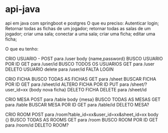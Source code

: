 # api-java
api em java com springboot e postgres
O que eu preciso:
Autenticar login;
Retornar todas as fichas de um jogador;
retornar todas as salas de um jogador;
criar uma sala;
conectar a uma sala;
criar uma ficha;
editar uma ficha;



O que eu tenho:

CRIO USUARIO - POST para /user body {name,password}
BUSCO USUARIO POR ID GET para /user/id
BUSCO TODOS OS USUARIOS GET para /user
DELETO USUARIO delete para /user/id
FALTA LOGIN

CRIO FICHA
BUSCO TODAS AS FICHAS GET para /sheet
BUSCAR FICHA POR ID GET para /sheet/id
ALTERO FICHA POR ID PUT para /sheet/?user_id=xx {body nova ficha}
DELETO FICHA DELETE para /sheet/id

CRIO MESA POST para /table body {mesa}
BUSCO TODAS AS MESAS GET para /table
BUSCAR MESA POR ID GET para /table/id
DELETO MESA?

CRIO ROOM POST para /room?table_id=xx&user_id=xx&sheet_id=xx body {}
BUSCO TODAS AS ROOMS GET para /room
BUSCO ROOM POR ID GET para /room/id 
DELETO ROOM?




